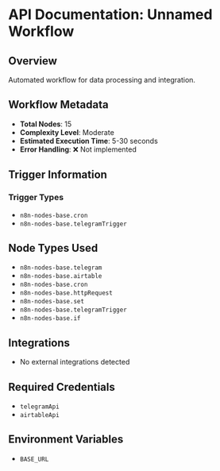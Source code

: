 # API Documentation: Unnamed Workflow

## Overview
Automated workflow for data processing and integration.

## Workflow Metadata
- **Total Nodes**: 15
- **Complexity Level**: Moderate
- **Estimated Execution Time**: 5-30 seconds
- **Error Handling**: ❌ Not implemented

## Trigger Information
### Trigger Types
- `n8n-nodes-base.cron`
- `n8n-nodes-base.telegramTrigger`

## Node Types Used
- `n8n-nodes-base.telegram`
- `n8n-nodes-base.airtable`
- `n8n-nodes-base.cron`
- `n8n-nodes-base.httpRequest`
- `n8n-nodes-base.set`
- `n8n-nodes-base.telegramTrigger`
- `n8n-nodes-base.if`

## Integrations
- No external integrations detected

## Required Credentials
- `telegramApi`
- `airtableApi`

## Environment Variables
- `BASE_URL`
